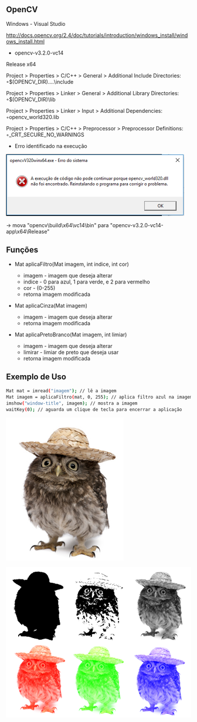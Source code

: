 ## OpenCV

Windows - Visual Studio

http://docs.opencv.org/2.4/doc/tutorials/introduction/windows_install/windows_install.html

- opencv-v3.2.0-vc14

Release x64

 Project > Properties > C/C++ > General > Additional Include Directories:
◦$(OPENCV_DIR)\..\..\include

 Project > Properties > Linker > General > Additional Library Directories:
◦$(OPENCV_DIR)\lib

 Project > Properties > Linker > Input > Additional Dependencies:
◦opencv_world320.lib

 Project > Properties > C/C++ > Preprocessor > Preprocessor Definitions:
◦_CRT_SECURE_NO_WARNINGS

- Erro identificado na execução

![](erro-opencv_world320.dll.png)

-> mova "opencv\build\x64\vc14\bin" para "opencv-v3.2.0-vc14-app\x64\Release"

## Funções
* Mat aplicaFiltro(Mat imagem, int indice, int cor)
  * imagem - imagem que deseja alterar
  * indice - 0 para azul, 1 para verde, e 2 para vermelho
  * cor - (0-255)
  * retorna imagem modificada
  
* Mat aplicaCinza(Mat imagem)
  * imagem - imagem que deseja alterar
  * retorna imagem modificada
  
* Mat aplicaPretoBranco(Mat imagem, int limiar)
  * imagem - imagem que deseja alterar
  * limirar - limiar de preto que deseja usar
  * retorna imagem modificada

## Exemplo de Uso
```sh
Mat mat = imread("imagem"); // lê a imagem
Mat imagem = aplicaFiltro(mat, 0, 255); // aplica filtro azul na imagem
imshow("window-title", imagem); // mostra a imagem
waitKey(0); // aguarda um clique de tecla para encerrar a aplicação
```
![](random-image.jpg)

![](exemplos.png)
